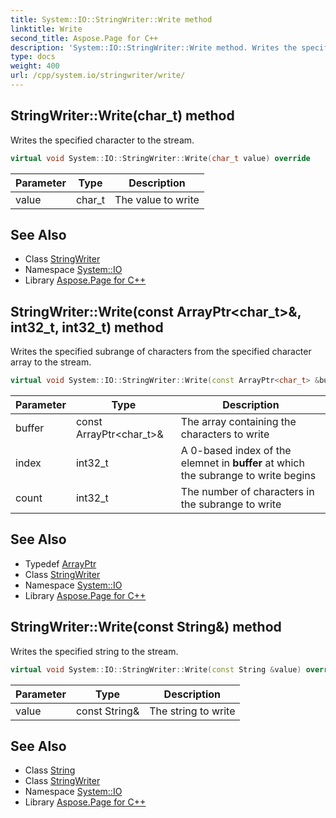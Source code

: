 ```yaml
---
title: System::IO::StringWriter::Write method
linktitle: Write
second_title: Aspose.Page for C++
description: 'System::IO::StringWriter::Write method. Writes the specified character to the stream in C++.'
type: docs
weight: 400
url: /cpp/system.io/stringwriter/write/
---
```

## StringWriter::Write(char_t) method


Writes the specified character to the stream.

```cpp
virtual void System::IO::StringWriter::Write(char_t value) override
```


| Parameter | Type | Description |
| --- | --- | --- |
| value | char_t | The value to write |

## See Also

* Class [StringWriter](../)
* Namespace [System::IO](../../)
* Library [Aspose.Page for C++](../../../)
## StringWriter::Write(const ArrayPtr\<char_t\>\&, int32_t, int32_t) method


Writes the specified subrange of characters from the specified character array to the stream.

```cpp
virtual void System::IO::StringWriter::Write(const ArrayPtr<char_t> &buffer, int32_t index, int32_t count) override
```


| Parameter | Type | Description |
| --- | --- | --- |
| buffer | const ArrayPtr\<char_t\>\& | The array containing the characters to write |
| index | int32_t | A 0-based index of the elemnet in **buffer** at which the subrange to write begins |
| count | int32_t | The number of characters in the subrange to write |

## See Also

* Typedef [ArrayPtr](../../../system/arrayptr/)
* Class [StringWriter](../)
* Namespace [System::IO](../../)
* Library [Aspose.Page for C++](../../../)
## StringWriter::Write(const String\&) method


Writes the specified string to the stream.

```cpp
virtual void System::IO::StringWriter::Write(const String &value) override
```


| Parameter | Type | Description |
| --- | --- | --- |
| value | const String\& | The string to write |

## See Also

* Class [String](../../../system/string/)
* Class [StringWriter](../)
* Namespace [System::IO](../../)
* Library [Aspose.Page for C++](../../../)
